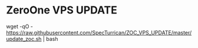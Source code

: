# ZeroOne VPS UPDATE

wget -qO - https://raw.githubusercontent.com/SpecTurrican/ZOC_VPS_UPDATE/master/update_zoc.sh | bash
